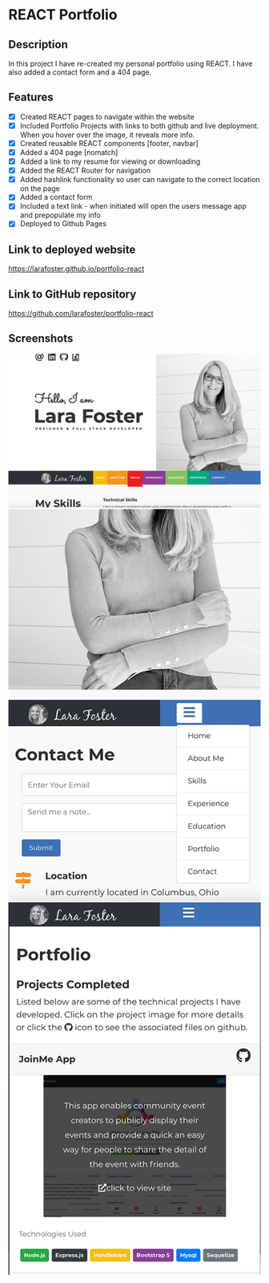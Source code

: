 # REACT Portfolio

## Description

In this project I have re-created my personal portfolio using REACT. I have also added a contact form and a 404 page.

## Features

- [x] Created REACT pages to navigate within the website
- [x] Included Portfolio Projects with links to both github and live deployment. When you hover over the image, it reveals more info.
- [x] Created reusable REACT components [footer, navbar]
- [x] Added a 404 page [nomatch]
- [x] Added a link to my resume for viewing or downloading
- [x] Added the REACT Router for navigation
- [x] Added hashlink functionality so user can navigate to the correct location on the page
- [x] Added a contact form
- [x] Included a text link - when initiated will open the users message app and prepopulate my info
- [x] Deployed to Github Pages

## Link to deployed website

https://larafoster.github.io/portfolio-react

## Link to GitHub repository

https://github.com/larafoster/portfolio-react

## Screenshots

![Screenshot from deployed website](https://github.com/larafoster/portfolio-react/blob/main/public/assets/images/screenshot1.png)
![Screenshot from deployed website](https://github.com/larafoster/portfolio-react/blob/main/public/assets/images/screenshot2.png)
![Screenshot from deployed website](https://github.com/larafoster/portfolio-react/blob/main/public/assets/images/screenshot3.png )
